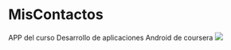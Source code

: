 # MisContactos
APP del curso Desarrollo de aplicaciones Android de coursera
![](https://github.com/juanmrosas88/MisContactos/screenshot_Mis_contactos_detallecontacto.PNG)

